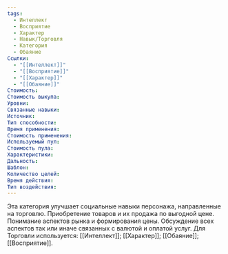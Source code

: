 ```yaml
---
tags:
  - Интеллект
  - Восприятие
  - Характер
  - Навык/Торговля
  - Категория
  - Обаяние
Ссылки:
  - "[[Интеллект]]"
  - "[[Восприятие]]"
  - "[[Характер]]"
  - "[[Обаяние]]"
Стоимость:
Стоимость выкупа:
Уровни:
Связанные навыки:
Источник:
Тип способности:
Время применения:
Стоимость применения:
Используемый пул:
Стоимость пула:
Характеристики:
Дальность:
Шаблон:
Количество целей:
Время действия:
Тип воздействия:
---
```

Эта категория улучшает социальные навыки персонажа, направленные на торговлю. Приобретение товаров и их продажа по выгодной цене. Понимание аспектов рынка и формирования цены. Обсуждение всех аспектов так или иначе связанных с валютой и оплатой услуг. Для Торговли используется: [[Интеллект]]; [[Характер]]; [[Обаяние]]; [[Восприятие]].